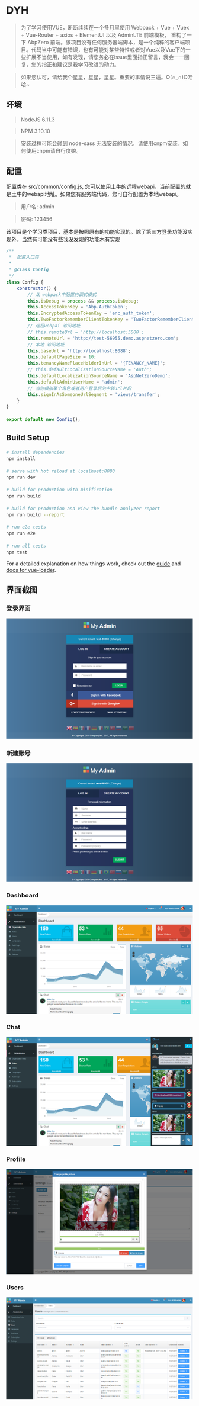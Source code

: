 # DYH

> 为了学习使用VUE，断断续续在一个多月里使用 Webpack + Vue + Vuex + Vue-Router + axios + ElementUI 以及 AdminLTE 前端模板， 重构了一下 AbpZero 前端。该项目没有任何服务器端脚本，是一个纯粹的客户端项目。代码当中可能有错误，也有可能对某些特性或者对Vue以及Vue下的一些扩展不当使用，如有发现，请您务必在issue里面指正留言，我会一一回复，您的指正和建议是我学习改进的动力。

> 如果您认可，请给我个星星，星星，星星。重要的事情说三遍。O(∩_∩)O哈哈~

## 坏境

> NodeJS 6.11.3

> NPM 3.10.10

> 安装过程可能会碰到 node-sass 无法安装的情况，请使用cnpm安装。如何使用cnpm请自行度娘。

## 配置

配置类在 src/common/config.js, 您可以使用土牛的远程webapi，当前配置的就是土牛的webapi地址。如果您有服务端代码，您可自行配置为本地webapi。

> 用户名: admin 

> 密码: 123456

该项目是个学习类项目，基本是按照原有的功能实现的。除了第三方登录功能没实现外，当然有可能没有些我没发现的功能木有实现

```javascript
/**
 *  配置入口类
 *
 * @class Config
 */
class Config {
    constructor() {
        // 从 webpack中配置的调式模式
        this.isDebug = process && process.isDebug;
        this.AccessTokenKey = 'Abp.AuthToken';
        this.EncryptedAccessTokenKey = 'enc_auth_token';
        this.TwoFactorRememberClientTokenKey = 'TwoFactorRememberClientToken';
        // 远程webpai 访问地址
        // this.remoteUrl = 'http://localhost:5000';
        this.remoteUrl = 'http://test-56955.demo.aspnetzero.com';
        // 本地 访问地址
        this.baseUrl = 'http://localhost:8088';
        this.defaultPageSize = 10;
        this.tenancyNamePlaceHolderInUrl = '{TENANCY_NAME}';
        // this.defaultLocalizationSourceName = 'Auth';
        this.defaultLocalizationSourceName = 'AspNetZeroDemo';
        this.defaultAdminUserName = 'admin';
        // 当你模拟某个角色或者用户登录后的中转url片段
        this.signInAsSomeoneUrlSegment = 'views/transfer';
    }
}

export default new Config();
```

## Build Setup

``` bash
# install dependencies
npm install

# serve with hot reload at localhost:8080
npm run dev

# build for production with minification
npm run build

# build for production and view the bundle analyzer report
npm run build --report

# run e2e tests
npm run e2e

# run all tests
npm test
```

For a detailed explanation on how things work, check out the [guide](http://vuejs-templates.github.io/webpack/) and [docs for vue-loader](http://vuejs.github.io/vue-loader).


## 界面截图

### 登录界面

![](doc/login.png)

### 新建账号

![](doc/new_account.png)

### Dashboard

![](doc/dashboard.png)

### Chat

![](doc/chat.png)

### Profile

![](doc/profile.png)

### Users

![](doc/users.png)